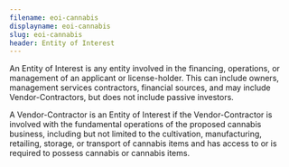 ```yaml
---
filename: eoi-cannabis
displayname: eoi-cannabis
slug: eoi-cannabis
header: Entity of Interest
---
```


An Entity of Interest is any entity involved in the financing, operations, or management of an applicant or license-holder. This can include owners, management services contractors, financial sources, and may include Vendor-Contractors, but does not include passive investors.

A Vendor-Contractor is an Entity of Interest if the Vendor-Contractor is involved with the fundamental operations of the proposed cannabis business, including but not limited to the cultivation, manufacturing, retailing, storage, or transport of cannabis items and has access to or is required to possess cannabis or cannabis items.
